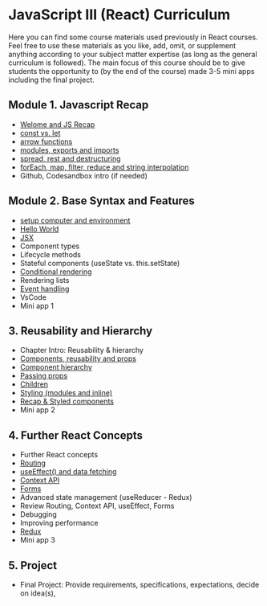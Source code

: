 # JavaScript III (React) Curriculum 

Here you can find some course materials used previously in React courses. Feel free to use these materials as you like, add, omit, or supplement anything according to your subject matter expertise (as long as the general curriculum is followed). The main focus of this course should be to give students the opportunity to (by the end of the course) made 3-5 mini apps including the final project. 

## Module 1. Javascript Recap
- [Welome and JS Recap](https://github.com/Shama-Padke/munich-react/blob/main/s23-materials/A00-welcome-js-recap.md)
- [const vs. let](https://github.com/Shama-Padke/munich-react/blob/main/s23-materials/A01-const-vs-let.md)
- [arrow functions](https://github.com/Shama-Padke/munich-react/blob/main/s23-materials/A01-arrow-functions.md)
- [modules, exports and imports](https://github.com/Shama-Padke/munich-react/blob/main/s23-materials/A03-modules-exports-and-imports.md)
- [spread, rest and destructuring](https://github.com/Shama-Padke/munich-react/blob/main/s23-materials/A04-spread-rest-operator.md)
- [forEach, map, filter, reduce and string interpolation](https://github.com/Shama-Padke/munich-react/blob/main/s23-materials/A05-forEach-map-filter-reduce-string-interpolation.md)
- Github, Codesandbox intro (if needed)


## Module 2. Base Syntax and Features
- [setup computer and environment](https://github.com/Shama-Padke/munich-react/blob/main/s23-materials/B01-setup-computer-environment.md)
- [Hello World](https://github.com/Shama-Padke/munich-react/blob/main/s23-materials/B02-hello-world.md)
- [JSX](https://github.com/Shama-Padke/munich-react/blob/main/s23-materials/B03-jsx.md)
- Component types
- Lifecycle methods
- Stateful components (useState vs. this.setState)
- [Conditional rendering](https://github.com/Shama-Padke/munich-react/blob/main/s23-materials/B07-conditional-rendering.md)
- Rendering lists
- [Event handling](https://github.com/Shama-Padke/munich-react/blob/main/s23-materials/B09-event-handling.md)
- VsCode
- Mini app 1

## 3. Reusability and Hierarchy
- Chapter Intro: Reusability & hierarchy
- [Components, reusability and props](https://github.com/Shama-Padke/munich-react/blob/main/s23-materials/C01-components-reusability-props.md)
- [Component hierarchy](https://github.com/Shama-Padke/munich-react/blob/main/s23-materials/C02-component-hierarchy.md)
- [Passing props](https://github.com/Shama-Padke/munich-react/blob/main/s23-materials/C03-passing-props.mdd)
- [Children](https://github.com/Shama-Padke/munich-react/blob/main/s23-materials/C03-children.md)
- [Styling (modules and inline)](https://github.com/Shama-Padke/munich-react/blob/main/s23-materials/C04-styling.md)
- [Recap & Styled components](https://github.com/Shama-Padke/munich-react/blob/main/s23-materials/C04-styled-components.md)
- Mini app 2

## 4. Further React Concepts
- Further React concepts
- [Routing](https://github.com/Shama-Padke/munich-react/blob/main/s23-materials/D01-routing.md)
- [useEffect() and data fetching](https://github.com/Shama-Padke/munich-react/blob/main/s23-materials/D02-useffect-and-data-fetching.md)
- [Context API](https://github.com/Shama-Padke/munich-react/blob/main/s23-materials/D03-context-api.md)
- [Forms](https://github.com/Shama-Padke/munich-react/blob/main/s23-materials/D04-forms.md)
- Advanced state management (useReducer - Redux)
- Review Routing, Context API, useEffect, Forms
- Debugging
- Improving performance
- [Redux](https://github.com/Shama-Padke/munich-react/blob/main/s23-materials/D09-redux.md)
- Mini app 3

## 5. Project
- Final Project: Provide requirements, specifications, expectations, decide on idea(s),
